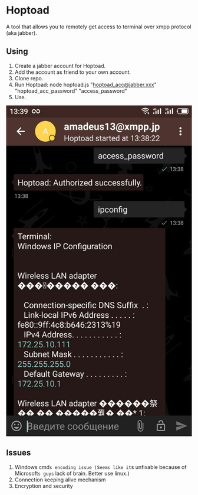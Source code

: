 # Hoptoad
A tool that allows you to remotely get access to terminal over xmpp protocol (aka jabber).

## Using
1. Create a jabber account for Hoptoad.
2. Add the account as friend to your own account.
3. Clone repo.
4. Run Hoptoad: node hoptoad.js "hoptoad_acc@jabber.xxx" "hoptoad_acc_password" "access_password"
5. Use. 

![screen](screen.jpg?raw=true "")

## Issues
1. Windows cmd`s encoding issue (Seems like it`s unfixable because of Microsoft`s guys` lack of brain. Better use linux.)
2. Connection keeping alive mechanism
3. Encryption and security
